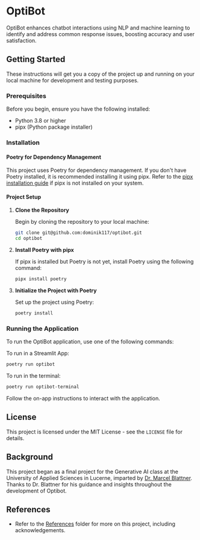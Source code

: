 # OptiBot

OptiBot enhances chatbot interactions using NLP and machine learning to identify and address common response issues, boosting accuracy and user satisfaction.

## Getting Started

These instructions will get you a copy of the project up and running on your local machine for development and testing purposes.

### Prerequisites

Before you begin, ensure you have the following installed:

- Python 3.8 or higher
- pipx (Python package installer)

### Installation

#### Poetry for Dependency Management

This project uses Poetry for dependency management. If you don't have Poetry installed, it is recommended installing it using pipx. Refer to the [pipx installation guide](https://pypa.github.io/pipx/installation/) if pipx is not installed on your system.

#### Project Setup

1. **Clone the Repository**

   Begin by cloning the repository to your local machine:

   ```bash
   git clone git@github.com:dominik117/optibot.git
   cd optibot
   ```

2. **Install Poetry with pipx**

   If pipx is installed but Poetry is not yet, install Poetry using the following command:

   ```bash
   pipx install poetry
   ```

3. **Initialize the Project with Poetry**

   Set up the project using Poetry:

   ```bash
   poetry install
   ```

### Running the Application

To run the OptiBot application, use one of the following commands:

To run in a Streamlit App:

```bash
poetry run optibot
```

To run in the terminal:

```bash
poetry run optibot-terminal
```

Follow the on-app instructions to interact with the application.


## License

This project is licensed under the MIT License - see the `LICENSE` file for details.

## Background

This project began as a final project for the Generative AI class at the University of Applied Sciences in Lucerne, imparted by [Dr. Marcel Blattner](https://www.linkedin.com/in/marcelblattner/). Thanks to Dr. Blattner for his guidance and insights throughout the development of Optibot.

## References

- Refer to the [References](./references/) folder for more on this project, including acknowledgements.



